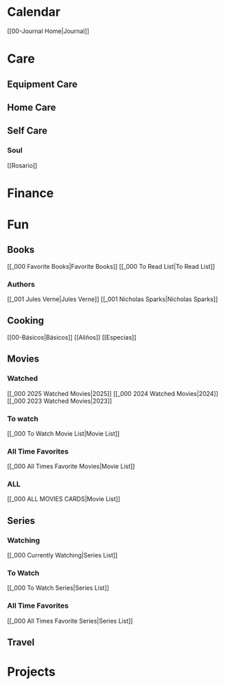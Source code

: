 
# Calendar
[[00-Journal Home|Journal]]


# Care
## Equipment Care

## Home Care

## Self Care
### Soul
[[Rosario]]



# Finance

# Fun

## Books
[[_000 Favorite Books|Favorite Books]]
[[_000 To Read List|To Read List]]

### Authors
[[_001 Jules Verne|Jules Verne]]
[[_001 Nicholas Sparks|Nicholas Sparks]]

## Cooking
[[00-Básicos|Básicos]]
[[Aliños]]
[[Especias]]

## Movies
### Watched
[[_000 2025 Watched Movies|2025]]
[[_000 2024 Watched Movies|2024]]
[[_000 2023 Watched Movies|2023]]

### To watch
[[_000 To Watch Movie List|Movie List]]

### All Time Favorites
[[_000 All Times Favorite Movies|Movie List]]

### ALL
[[_000 ALL MOVIES CARDS|Movie List]]


## Series
### Watching
[[_000 Currently Watching|Series List]]

### To Watch
[[_000 To Watch Series|Series List]]

### All Time Favorites
[[_000 All Times Favorite Series|Series List]]

## Travel


# Projects


